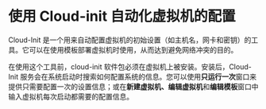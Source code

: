 # 使用 Cloud-init 自动化虚拟机的配置

Cloud-Init 是一个用来自动配置虚拟机的初始设置（如主机名，网卡和密钥）的工具。它可以在使用模板部署虚拟机时使用，从而达到避免网络冲突的目的。

在使用这个工具前，cloud-init 软件包必须在虚拟机上被安装。安装后，Cloud-Init 服务会在系统启动时搜索如何配置系统的信息。您可以使用**只运行一次**窗口来提供只需要配置一次的设置信息；或在**新建虚拟机、编辑虚拟机**和**编辑模板**窗口中输入虚拟机每次启动都需要的配置信息。
